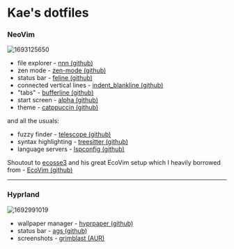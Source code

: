 # Kae's dotfiles

### NeoVim

![1693125650](https://github.com/kaedeluxe/dotfiles/assets/139962400/b71bc457-1967-47f8-96a2-a61754d182a2)

- file explorer - [nnn (github)](https://github.com/luukvbaal/nnn.nvim)
- zen mode - [zen-mode (github)](https://github.com/folke/zen-mode.nvim)
- status bar - [feline (github)](https://github.com/famiu/feline.nvim)
- connected vertical lines - [indent_blankline (github)](https://github.com/lukas-reineke/indent-blankline.nvim)
- "tabs" - [bufferline (github)](https://github.com/akinsho/bufferline.nvim)
- start screen - [alpha (github)](https://github.com/goolord/alpha-nvim)
- theme - [catppuccin (github)](https://github.com/catppuccin/nvim)

and all the usuals:
- fuzzy finder - [telescope (github)](https://github.com/nvim-telescope/telescope.nvim)
- syntax highlighting - [treesitter (github)](https://github.com/nvim-treesitter/nvim-treesitter)
- language servers - [lspconfig (github)](https://github.com/neovim/nvim-lspconfig)

Shoutout to [ecosse3](https://github.com/ecosse3) and his great EcoVim setup which I heavily borrowed from - [EcoVim (github)](https://github.com/ecosse3/nvim)

___

### Hyprland

![1692991019](https://github.com/kaedeluxe/dotfiles/assets/139962400/314874ea-7f6b-4bcb-a47d-730b178910d9)

- wallpaper manager - [hyprpaper (github)](https://github.com/hyprwm/hyprpaper)
- status bar - [ags (github)](https://github.com/Aylur/ags)
- screenshots - [grimblast (AUR)](https://aur.archlinux.org/packages/grimblast-git)
